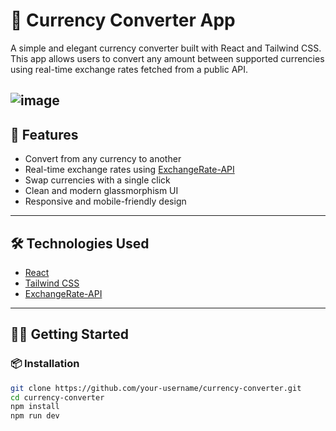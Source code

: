 # 💱 Currency Converter App

A simple and elegant currency converter built with React and Tailwind CSS. This app allows users to convert any amount between supported currencies using real-time exchange rates fetched from a public API.

![image](https://github.com/user-attachments/assets/7137eb94-92b8-465e-9d9f-756e931ea136)
---

## 🚀 Features

- Convert from any currency to another
- Real-time exchange rates using [ExchangeRate-API](https://www.exchangerate-api.com/)
- Swap currencies with a single click
- Clean and modern glassmorphism UI
- Responsive and mobile-friendly design

---

## 🛠️ Technologies Used

- [React](https://reactjs.org/)
- [Tailwind CSS](https://tailwindcss.com/)
- [ExchangeRate-API](https://www.exchangerate-api.com/)

---

## 🧑‍💻 Getting Started

### 📦 Installation

```bash
git clone https://github.com/your-username/currency-converter.git
cd currency-converter
npm install
npm run dev
